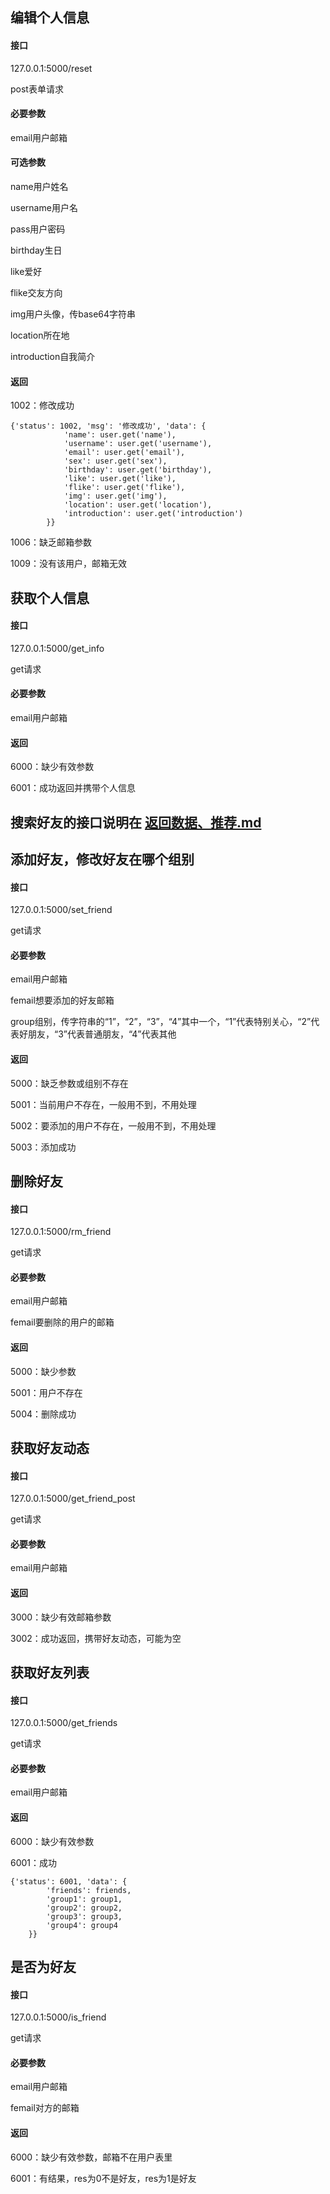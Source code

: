 ## 编辑个人信息

#### 接口

127.0.0.1:5000/reset

post表单请求

#### 必要参数

email用户邮箱

#### 可选参数

name用户姓名

username用户名

pass用户密码

birthday生日

like爱好

flike交友方向

img用户头像，传base64字符串

location所在地

introduction自我简介

#### 返回

1002：修改成功

```
{'status': 1002, 'msg': '修改成功', 'data': {
            'name': user.get('name'),
            'username': user.get('username'),
            'email': user.get('email'),
            'sex': user.get('sex'),
            'birthday': user.get('birthday'),
            'like': user.get('like'),
            'flike': user.get('flike'),
            'img': user.get('img'),
            'location': user.get('location'),
            'introduction': user.get('introduction')
        }}
```

1006：缺乏邮箱参数

1009：没有该用户，邮箱无效

## 获取个人信息

#### 接口

127.0.0.1:5000/get_info

get请求

#### 必要参数

email用户邮箱

#### 返回

6000：缺少有效参数

6001：成功返回并携带个人信息

## 搜索好友的接口说明在 [返回数据、推荐.md](https://github.com/rjzxysfwyt/rg/blob/main/allin/%E8%BF%94%E5%9B%9E%E6%95%B0%E6%8D%AE%E3%80%81%E6%8E%A8%E8%8D%90.md) 

## 添加好友，修改好友在哪个组别

#### 接口

127.0.0.1:5000/set_friend

get请求

#### 必要参数

email用户邮箱

femail想要添加的好友邮箱

group组别，传字符串的“1”，“2”，“3”，“4”其中一个，“1”代表特别关心，“2”代表好朋友，“3”代表普通朋友，“4”代表其他

#### 返回

5000：缺乏参数或组别不存在

5001：当前用户不存在，一般用不到，不用处理

5002：要添加的用户不存在，一般用不到，不用处理

5003：添加成功

## 删除好友

#### 接口

127.0.0.1:5000/rm_friend

get请求

#### 必要参数

email用户邮箱

femail要删除的用户的邮箱

#### 返回

5000：缺少参数

5001：用户不存在

5004：删除成功

## 获取好友动态

#### 接口

127.0.0.1:5000/get_friend_post

get请求

#### 必要参数

email用户邮箱

#### 返回

3000：缺少有效邮箱参数

3002：成功返回，携带好友动态，可能为空

## 获取好友列表

#### 接口

127.0.0.1:5000/get_friends

get请求

#### 必要参数

email用户邮箱

#### 返回

6000：缺少有效参数

6001：成功

```
{'status': 6001, 'data': {
        'friends': friends,
        'group1': group1,
        'group2': group2,
        'group3': group3,
        'group4': group4
    }}
```

## 是否为好友

#### 接口

127.0.0.1:5000/is_friend

get请求

#### 必要参数

email用户邮箱

femail对方的邮箱

#### 返回

6000：缺少有效参数，邮箱不在用户表里

6001：有结果，res为0不是好友，res为1是好友